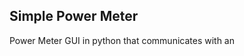 ## Simple Power Meter
Power Meter GUI in python that communicates with an 
<!--stackedit_data:
eyJoaXN0b3J5IjpbNDUzNTAzNzk4XX0=
-->